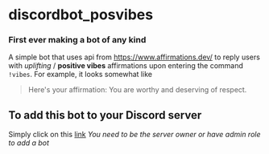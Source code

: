 # discordbot_posvibes
### First ever making a bot of any kind

A simple bot that uses api from https://www.affirmations.dev/ to reply users with *uplifting* / **positive vibes** affirmations upon entering the command `!vibes`.
For example, it looks somewhat like

> Here's your affirmation:
> You are worthy and deserving of respect.

## To add this bot to your Discord server
Simply click on this [link](https://tinyurl.com/ydnloya6) *You need to be the server owner or have admin role to add a bot*
